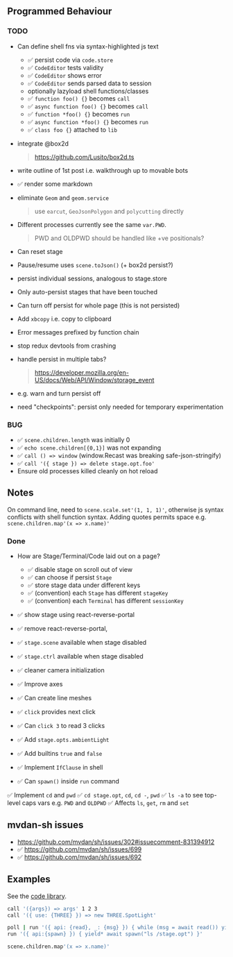 ## Programmed Behaviour

### TODO

- Can define shell fns via syntax-highlighted js text
  - ✅ persist code via `code.store`
  - ✅ `CodeEditor` tests validity
  - ✅ `CodeEditor` shows error
  - ✅ `CodeEditor` sends parsed data to session
  - optionally lazyload shell functions/classes
  - ✅ `function foo() {}` becomes `call`
  - ✅ `async function foo() {}` becomes `call`
  - ✅ `function *foo() {}` becomes `run`
  - ✅ `async function *foo() {}` becomes `run`
  - ✅ `class foo {}` attached to `lib`

- integrate @box2d
  > https://github.com/Lusito/box2d.ts


- write outline of 1st post i.e. walkthrough up to movable bots
- ✅ render some markdown

- eliminate `Geom` and `geom.service`
  > use `earcut`, `GeoJsonPolygon` and `polycutting` directly

- Different processes currently see the same `var.PWD`.
  > PWD and OLDPWD should be handled like +ve positionals?
- Can reset stage
- Pause/resume uses `scene.toJson()` (+ box2d persist?)
- persist individual sessions, analogous to stage.store
- Only auto-persist stages that have been touched
- Can turn off persist for whole page (this is not persisted)

- Add `xbcopy` i.e. copy to clipboard
- Error messages prefixed by function chain
- stop redux devtools from crashing
- handle persist in multiple tabs?
  > https://developer.mozilla.org/en-US/docs/Web/API/Window/storage_event
- e.g. warn and turn persist off
- need "checkpoints": persist only needed for temporary experimentation

### BUG

- ✅ `scene.children.length` was initially 0
- ✅ `echo scene.children[{0,1}]` was not expanding
- ✅ `call () => window` (window.Recast was breaking safe-json-stringify)
- ✅ `call '({ stage }) => delete stage.opt.foo'`
- Ensure old processes killed cleanly on hot reload

## Notes

On command line, need to `scene.scale.set'(1, 1, 1)'`,
otherwise js syntax conflicts with shell function syntax.
Adding quotes permits space e.g. `scene.children.map'(x => x.name)'`

### Done

- How are Stage/Terminal/Code laid out on a page?
  - ✅ disable stage on scroll out of view 
  - ✅ can choose if persist `Stage`
  - ✅ store stage data under different keys
  - ✅ (convention) each `Stage` has different `stageKey`
  - ✅ (convention) each `Terminal` has different `sessionKey`

- ✅ show stage using react-reverse-portal
- ✅ remove react-reverse-portal,
- ✅ `stage.scene` available when stage disabled
- ✅ `stage.ctrl` available when stage disabled
- ✅ cleaner camera initialization

- ✅ Improve axes
- ✅ Can create line meshes
- ✅ `click` provides next click
- ✅ Can `click 3` to read 3 clicks 
- ✅ Add `stage.opts.ambientLight`
- ✅ Add builtins `true` and `false`
- ✅ Implement `IfClause` in shell
- ✅ Can `spawn()` inside `run` command

✅ Implement `cd` and `pwd`
   ✅ `cd stage.opt`, `cd`, `cd -`, `pwd`
   ✅ `ls -a` to see top-level caps vars e.g. `PWD` and `OLDPWD`
   ✅ Affects `ls`, `get`, `rm` and `set`

## mvdan-sh issues

- https://github.com/mvdan/sh/issues/302#issuecomment-831394912
- ✅ https://github.com/mvdan/sh/issues/699
- ✅ https://github.com/mvdan/sh/issues/692

## Examples

See the [code library](../model/sh/code-library.ts).

```sh
call '({args}) => args' 1 2 3
call '({ use: {THREE} }) => new THREE.SpotLight'

poll | run '({ api: {read}, _: {msg} }) { while (msg = await read()) yield* ["hi", msg]; }'
run '({ api:{spawn} }) { yield* await spawn("ls /stage.opt") }'

scene.children.map'(x => x.name)'
```
